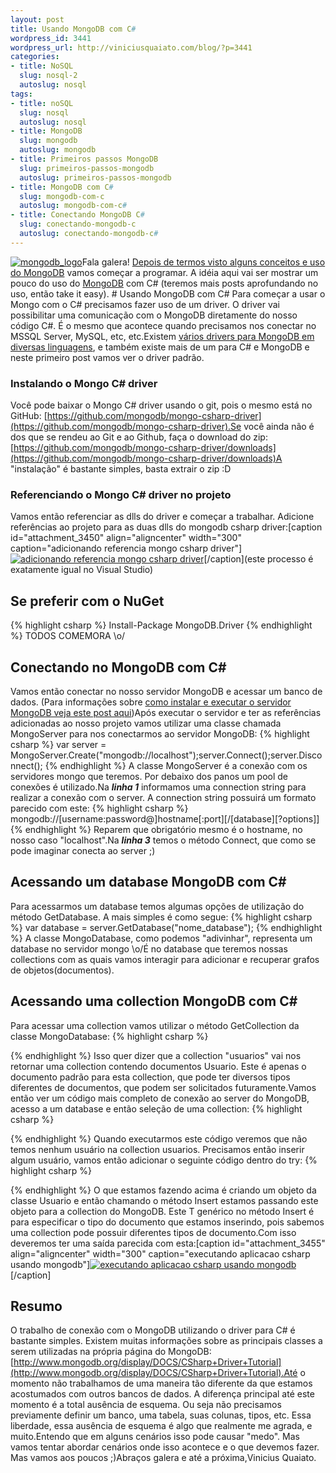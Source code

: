 ```yaml
--- 
layout: post
title: Usando MongoDB com C#
wordpress_id: 3441
wordpress_url: http://viniciusquaiato.com/blog/?p=3441
categories: 
- title: NoSQL
  slug: nosql-2
  autoslug: nosql
tags: 
- title: noSQL
  slug: nosql
  autoslug: nosql
- title: MongoDB
  slug: mongodb
  autoslug: mongodb
- title: Primeiros passos MongoDB
  slug: primeiros-passos-mongodb
  autoslug: primeiros-passos-mongodb
- title: MongoDB com C#
  slug: mongodb-com-c
  autoslug: mongodb-com-c#
- title: Conectando MongoDB C#
  slug: conectando-mongodb-c
  autoslug: conectando-mongodb-c#
---
```

[![](http://viniciusquaiato.com/blog/wp-content/uploads/2011/05/mongodb_logo.png "mongodb_logo")](http://viniciusquaiato.com/blog/wp-content/uploads/2011/05/mongodb_logo.png)Fala galera! [Depois de termos visto alguns conceitos e uso do MongoDB](http://viniciusquaiato.com/blog/primeiros-passos-com-mongodb/) vamos começar a programar. A idéia aqui vai ser mostrar um pouco do uso do [MongoDB](http://www.mongodb.org/) com C# (teremos mais posts aprofundando no uso, então take it easy). # Usando MongoDB com C#
Para começar a usar o Mongo com o C# precisamos fazer uso de um driver. O driver vai possibilitar uma comunicação com o MongoDB diretamente do nosso código C#. É o mesmo que acontece quando precisamos nos conectar no MSSQL Server, MySQL, etc, etc.Existem [vários drivers para MongoDB em diversas linguagens](http://www.mongodb.org/display/DOCS/Drivers), e também existe mais de um para C# e MongoDB e neste primeiro post vamos ver o driver padrão.

### Instalando o Mongo C# driver
Você pode baixar o Mongo C# driver usando o git, pois o mesmo está no GitHub: [https://github.com/mongodb/mongo-csharp-driver](https://github.com/mongodb/mongo-csharp-driver).Se você ainda não é dos que se rendeu ao Git e ao Github, faça o download do zip: [https://github.com/mongodb/mongo-csharp-driver/downloads](https://github.com/mongodb/mongo-csharp-driver/downloads)A "instalação" é bastante simples, basta extrair o zip :D

### Referenciando o Mongo C# driver no projeto
Vamos então referenciar as dlls do driver e começar a trabalhar. Adicione referências ao projeto para as duas dlls do mongodb csharp driver:[caption id="attachment_3450" align="aligncenter" width="300" caption="adicionando referencia mongo csharp driver"][![adicionando referencia mongo csharp driver](http://viniciusquaiato.com/blog/wp-content/uploads/2011/05/adicionando-referencia-mongo-csharp-driver-300x280.png "adicionando referencia mongo csharp driver")](http://viniciusquaiato.com/blog/wp-content/uploads/2011/05/adicionando-referencia-mongo-csharp-driver.png)[/caption](este processo é exatamente igual no Visual Studio)

##

## Se preferir com o NuGet

{% highlight csharp %}
Install-Package MongoDB.Driver
{% endhighlight %}
TODOS COMEMORA \o/

## Conectando no MongoDB com C#
Vamos então conectar no nosso servidor MongoDB e acessar um banco de dados. (Para informações sobre [como instalar e executar o servidor MongoDB veja este post aqui](http://viniciusquaiato.com/blog/primeiros-passos-com-mongodb/))Após executar o servidor e ter as referências adicionadas ao nosso projeto vamos utilizar uma classe chamada MongoServer para nos conectarmos ao servidor MongoDB:
{% highlight csharp %}
var server = MongoServer.Create("mongodb://localhost");server.Connect();server.Disconnect();
{% endhighlight %}
A classe MongoServer é a conexão com os servidores mongo que teremos. Por debaixo dos panos um pool de conexões é utilizado.Na **_linha 1_** informamos uma connection string para realizar a conexão com o server. A connection string possuirá um formato parecido com este:
{% highlight csharp %}
mongodb://[username:password@]hostname[:port][/[database][?options]]
{% endhighlight %}
Reparem que obrigatório mesmo é o hostname, no nosso caso "localhost".Na **_linha 3_** temos o método Connect, que como se pode imaginar conecta ao server ;)

## Acessando um database MongoDB com C#
Para acessarmos um database temos algumas opções de utilização do método GetDatabase. A mais simples é como segue:
{% highlight csharp %}
var database = server.GetDatabase("nome_database");
{% endhighlight %}
A classe MongoDatabase, como podemos "adivinhar", representa um database no servidor mongo \o/É no database que teremos nossas collections com as quais vamos interagir para adicionar e recuperar grafos de objetos(documentos). 

## Acessando uma collection MongoDB com C#
Para acessar uma collection vamos utilizar o método GetCollection<t> da classe MongoDatabase:
{% highlight csharp %}

{% endhighlight %}
Isso quer dizer que a collection "usuarios" vai nos retornar uma collection contendo documentos Usuario. Este é apenas o documento padrão para esta collection, que pode ter diversos tipos diferentes de documentos, que podem ser solicitados futuramente.Vamos então ver um código mais completo de conexão ao server do MongoDB, acesso a um database e então seleção de uma collection:
{% highlight csharp %}

{% endhighlight %}
Quando executarmos este código veremos que não temos nenhum usuário na collection usuarios. Precisamos então inserir algum usuário, vamos então adicionar o seguinte código dentro do try:
{% highlight csharp %}

{% endhighlight %}
O que estamos fazendo acima é criando um objeto da classe Usuario e então chamando o método Insert<t> estamos passando este objeto para a collection do MongoDB. Este T genérico no método Insert é para especificar o tipo do documento que estamos inserindo, pois sabemos uma collection pode possuir diferentes tipos de documento.Com isso deveremos ter uma saída parecida com esta:[caption id="attachment_3455" align="aligncenter" width="300" caption="executando aplicacao csharp usando mongodb"][![executando aplicacao csharp usando mongodb](http://viniciusquaiato.com/blog/wp-content/uploads/2011/05/executando-aplicacao-csharp-usando-mongodb-300x201.png "executando aplicacao csharp usando mongodb")](http://viniciusquaiato.com/blog/wp-content/uploads/2011/05/executando-aplicacao-csharp-usando-mongodb.png)[/caption]

## Resumo
O trabalho de conexão com o MongoDB utilizando o driver para C# é bastante simples. Existem muitas informações sobre as principais classes a serem utilizadas na própria página do MongoDB: [http://www.mongodb.org/display/DOCS/CSharp+Driver+Tutorial](http://www.mongodb.org/display/DOCS/CSharp+Driver+Tutorial).Até o momento não trabalhamos de uma maneira tão diferente da que estamos acostumados com outros bancos de dados. A diferença principal até este momento é a total ausência de esquema. Ou seja não precisamos previamente definir um banco, uma tabela, suas colunas, tipos, etc. Essa liberdade, essa ausência de esquema é algo que realmente me agrada, e muito.Entendo que em alguns cenários isso pode causar "medo". Mas vamos tentar abordar cenários onde isso acontece e o que devemos fazer. Mas vamos aos poucos ;)Abraços galera e até a próxima,Vinicius Quaiato.</t></t>
